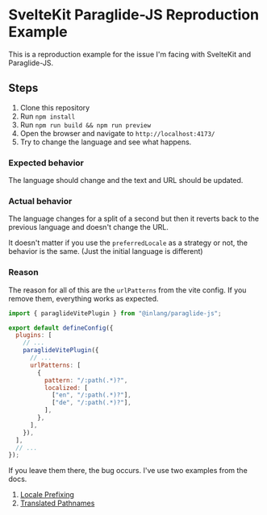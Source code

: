 # SvelteKit Paraglide-JS Reproduction Example

This is a reproduction example for the issue I'm facing with SvelteKit and Paraglide-JS.

## Steps

1. Clone this repository
2. Run `npm install`
3. Run `npm run build && npm run preview`
4. Open the browser and navigate to `http://localhost:4173/`
5. Try to change the language and see what happens.

### Expected behavior

The language should change and the text and URL should be updated.

### Actual behavior

The language changes for a split of a second but then it reverts back to the previous language and doesn't change the URL.

It doesn't matter if you use the `preferredLocale` as a strategy or not, the behavior is the same. (Just the initial language is different)

### Reason

The reason for all of this are the `urlPatterns` from the vite config. If you remove them, everything works as expected.

```js
import { paraglideVitePlugin } from "@inlang/paraglide-js";

export default defineConfig({
  plugins: [
    // ...
    paraglideVitePlugin({
      // ...
      urlPatterns: [
        {
          pattern: "/:path(.*)?",
          localized: [
            ["en", "/:path(.*)?"],
            ["de", "/:path(.*)?"],
          ],
        },
      ],
    }),
  ],
  // ...
});
```

If you leave them there, the bug occurs. I've use two examples from the docs.

1. [Locale Prefixing](https://inlang.com/m/gerre34r/library-inlang-paraglideJs/strategy#locale-prefixing)
2. [Translated Pathnames](https://inlang.com/m/gerre34r/library-inlang-paraglideJs/strategy#translated-pathnames)
